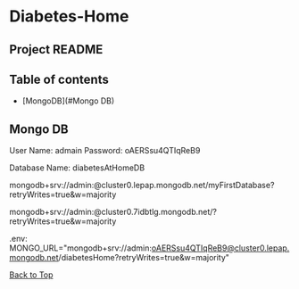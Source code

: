 # Diabetes-Home

## Project README

## Table of contents
* [MongoDB](#Mongo DB)

## Mongo DB
User Name: admain
Password: oAERSsu4QTIqReB9

Database Name:  diabetesAtHomeDB


mongodb+srv://admin:<password>@cluster0.lepap.mongodb.net/myFirstDatabase?retryWrites=true&w=majority

mongodb+srv://admin:<password>@cluster0.7idbtlg.mongodb.net/?retryWrites=true&w=majority

.env:
MONGO_URL="mongodb+srv://admin:oAERSsu4QTIqReB9@cluster0.lepap.mongodb.net/diabetesHome?retryWrites=true&w=majority"

[Back to Top](#table-of-contents)